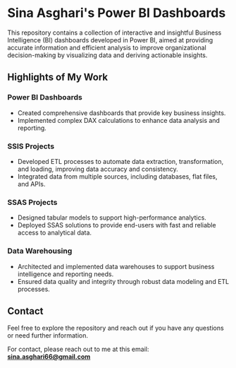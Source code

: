 # Sina Asghari's Power BI Dashboards

This repository contains a collection of interactive and insightful Business Intelligence (BI) dashboards developed in Power BI, aimed at providing accurate information and efficient analysis to improve organizational decision-making by visualizing data and deriving actionable insights.

## Highlights of My Work

### Power BI Dashboards
- Created comprehensive dashboards that provide key business insights.
- Implemented complex DAX calculations to enhance data analysis and reporting.

### SSIS Projects
- Developed ETL processes to automate data extraction, transformation, and loading, improving data accuracy and consistency.
- Integrated data from multiple sources, including databases, flat files, and APIs.

### SSAS Projects
- Designed tabular models to support high-performance analytics.
- Deployed SSAS solutions to provide end-users with fast and reliable access to analytical data.

### Data Warehousing
- Architected and implemented data warehouses to support business intelligence and reporting needs.
- Ensured data quality and integrity through robust data modeling and ETL processes.

## Contact

Feel free to explore the repository and reach out if you have any questions or need further information.

For contact, please reach out to me at this email: **sina.asghari66@gmail.com**
